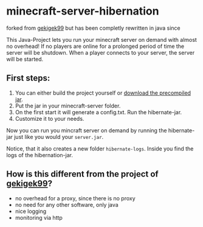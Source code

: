# minecraft-server-hibernation
forked from [gekigek99](https://github.com/gekigek99/minecraft-vanilla-server-hibernation) but has been completly rewritten in java since

This Java-Project lets you run your minecraft server on demand with almost no overhead! If no players are online for a prolonged period of time the server will be shutdown. When a player connects to your server, the server will be started. 

## First steps:
1. You can either build the project yourself or [download the precompiled jar](https://github.com/najtin/minecraft-server-hibernation/releases/download/v.0.0.2/minecraft-hibernation-0.0.2-jar-with-dependencies.jar).
2. Put the jar in your minecraft-server folder.
3. On the first start it will generate a config.txt. Run the hibernate-jar. 
4. Customize it to your needs. 

Now you can run you mincraft server on demand by running the hibernate-jar just like you would your `server.jar`. 

Notice, that it also creates a new folder `hibernate-logs`. Inside you find the logs of the hibernation-jar.

## How is this different from the project of [gekigek99](https://github.com/gekigek99/minecraft-vanilla-server-hibernation)?
- no overhead for a proxy, since there is no proxy
- no need for any other software, only java
- nice logging
- monitoring via http

